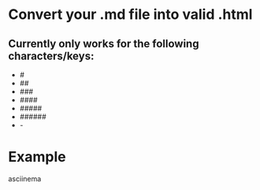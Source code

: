 # Convert your .md file into valid .html
## Currently only works for the following characters/keys:
- \#
- \##
- \###
- \####
- \#####
- \######
- \-

# Example 
asciinema